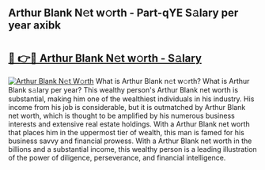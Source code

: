 ## Arthur Blank N𝚎t w𝚘rth - Part-qYE S𝚊lary per year axibk

# <h2><a href="http://gc1bkd.nevu.top/?p=Arthur+Blank">🔗 👉🔴 Arthur Blank N𝚎t w𝚘rth - S𝚊lary</a></h2>

[![Arthur Blank N𝚎t W𝚘rth](https://i.imgur.com/Oavwk0R.jpeg)](http://gc1bkd.nevu.top/?p=Arthur+Blank)
What is Arthur Blank n𝚎t w𝚘rth? What is Arthur Blank s𝚊lary per year?
This wealthy person's Arthur Blank net worth is substantial, making him one of the wealthiest individuals in his industry. His income from his job is considerable, but it is outmatched by Arthur Blank net worth, which is thought to be amplified by his numerous business interests and extensive real estate holdings. With a Arthur Blank net worth that places him in the uppermost tier of wealth, this man is famed for his business savvy and financial prowess. With a Arthur Blank net worth in the billions and a substantial income, this wealthy person is a leading illustration of the power of diligence, perseverance, and financial intelligence.
